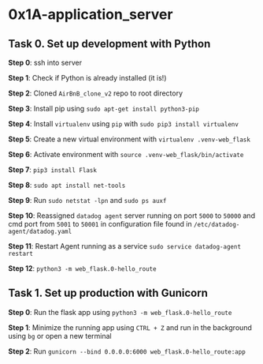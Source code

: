# 0x1A-application_server

## Task 0. Set up development with Python

**Step 0**: ssh into server

**Step 1**: Check if Python is already installed (it is!)

**Step 2**: Cloned `AirBnB_clone_v2` repo to root directory

**Step 3**: Install pip using `sudo apt-get install python3-pip`

**Step 4**: Install `virtualenv` using `pip` with `sudo pip3 install virtualenv`

**Step 5**: Create a new virtual environment with `virtualenv .venv-web_flask`

**Step 6**: Activate environment with `source .venv-web_flask/bin/activate`

**Step 7**: `pip3 install Flask`

**Step 8**: `sudo apt install net-tools`

**Step 9**: Run `sudo netstat -lpn` and `sudo ps auxf`

**Step 10**: Reassigned `datadog agent` server running on port `5000` to `50000` and cmd port from `5001` to `50001` in configuration file found in `/etc/datadog-agent/datadog.yaml`

**Step 11**: Restart Agent running as a service	`sudo service datadog-agent restart`

**Step 12**: `python3 -m web_flask.0-hello_route`

## Task 1. Set up production with Gunicorn

**Step 0**: Run the flask app using `python3 -m web_flask.0-hello_route`

**Step 1**: Minimize the running app using `CTRL + Z` and run in the background using `bg` or open a new terminal

**Step 2**: Run `gunicorn --bind 0.0.0.0:6000 web_flask.0-hello_route:app`

